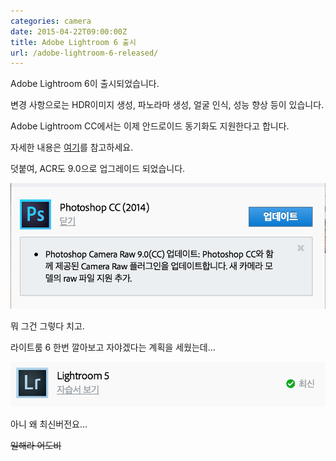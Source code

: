 ```yaml
---
categories: camera
date: 2015-04-22T09:00:00Z
title: Adobe Lightroom 6 출시
url: /adobe-lightroom-6-released/
---
```


Adobe Lightroom 6이 출시되었습니다.

변경 사항으로는 HDR이미지 생성, 파노라마 생성, 얼굴 인식, 성능 향상 등이 있습니다.

Adobe Lightroom CC에서는 이제 안드로이드 동기화도 지원한다고 합니다.

자세한 내용은 [여기](http://www.adobe.com/kr/products/photoshop-lightroom/features.html)를 참고하세요.

덧붙여, ACR도 9.0으로 업그레이드 되었습니다.

<img src="/images/E1g3V-eW0g.png" alt="niceb5y blog">

뭐 그건 그렇다 치고.

라이트룸 6 한번 깔아보고 자야겠다는 계획을 세웠는데...

<img src="/images/Nk3EWgbCg.png" alt="niceb5y blog">

아니 왜 최신버전요...

<del>일해라 어도비</del>
